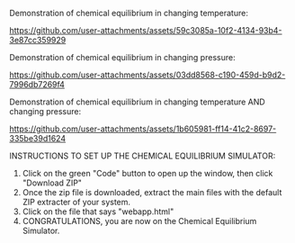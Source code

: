 Demonstration of chemical equilibrium in changing temperature:

https://github.com/user-attachments/assets/59c3085a-10f2-4134-93b4-3e87cc359929

Demonstration of chemical equilibrium in changing pressure:

https://github.com/user-attachments/assets/03dd8568-c190-459d-b9d2-7996db7269f4

Demonstration of chemical equilibrium in changing temperature AND changing pressure:



https://github.com/user-attachments/assets/1b605981-ff14-41c2-8697-335be39d1624



INSTRUCTIONS TO SET UP THE CHEMICAL EQUILIBRIUM SIMULATOR:
1. Click on the green "Code" button to open up the window, then click "Download ZIP"
2. Once the zip file is downloaded, extract the main files with the default ZIP extracter of your system.
3. Click on the file that says "webapp.html"
4. CONGRATULATIONS, you are now on the Chemical Equilibrium Simulator.
